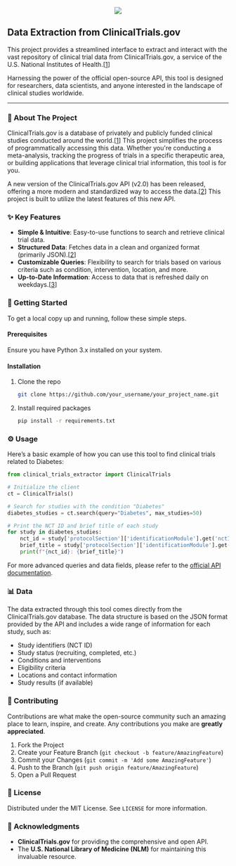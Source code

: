 

<p align="center">
  <img src="https://www.ctpop.org/sites/ctpop/files/2021-07/CT-200x200-logo.png" />

</p>

## Data Extraction from ClinicalTrials.gov

This project provides a streamlined interface to extract and interact with the vast repository of clinical trial data from ClinicalTrials.gov, a service of the U.S. National Institutes of Health.[[1](https://www.google.com/url?sa=E&q=https%3A%2F%2Fvertexaisearch.cloud.google.com%2Fgrounding-api-redirect%2FAUZIYQFCGZpk47cF73bNDyaEXuKiJ-IpmJEgR3szCIcy_2a3CM7bFZlGAJV9YE5dqfBag4vCrzMWl4amXkaTiMR480m_b17cszQ7s49JKRqHZOOXjhyxuLyKHPjS26F4QsxmUpSmIxLA-1NED6AzTw%3D%3D)]

Harnessing the power of the official open-source API, this tool is designed for researchers, data scientists, and anyone interested in the landscape of clinical studies worldwide.

---

### 🎯 About The Project

ClinicalTrials.gov is a database of privately and publicly funded clinical studies conducted around the world.[[1](https://www.google.com/url?sa=E&q=https%3A%2F%2Fvertexaisearch.cloud.google.com%2Fgrounding-api-redirect%2FAUZIYQFCGZpk47cF73bNDyaEXuKiJ-IpmJEgR3szCIcy_2a3CM7bFZlGAJV9YE5dqfBag4vCrzMWl4amXkaTiMR480m_b17cszQ7s49JKRqHZOOXjhyxuLyKHPjS26F4QsxmUpSmIxLA-1NED6AzTw%3D%3D)] This project simplifies the process of programmatically accessing this data. Whether you're conducting a meta-analysis, tracking the progress of trials in a specific therapeutic area, or building applications that leverage clinical trial information, this tool is for you.

A new version of the ClinicalTrials.gov API (v2.0) has been released, offering a more modern and standardized way to access the data.[[2](https://www.google.com/url?sa=E&q=https%3A%2F%2Fvertexaisearch.cloud.google.com%2Fgrounding-api-redirect%2FAUZIYQEyalRYkQQ9CCTOEuHkzsvrUOmCVw9SzSEJRYAlvYXZs38KCxr6wsKQLJ4hsspG-bthXO8rGPTm0xr7GSGabybGV8SgLH-Jq1IMsztj8qqitJpVGQhZeNXDQ6ruJjC7qdNfJll5JmHp5w1A8vmN7FyYMgyV9A0aV9bpOFqUwcDQ673E)] This project is built to utilize the latest features of this new API.

### ✨ Key Features

*   **Simple & Intuitive**: Easy-to-use functions to search and retrieve clinical trial data.
*   **Structured Data**: Fetches data in a clean and organized format (primarily JSON).[[2](https://www.google.com/url?sa=E&q=https%3A%2F%2Fvertexaisearch.cloud.google.com%2Fgrounding-api-redirect%2FAUZIYQEyalRYkQQ9CCTOEuHkzsvrUOmCVw9SzSEJRYAlvYXZs38KCxr6wsKQLJ4hsspG-bthXO8rGPTm0xr7GSGabybGV8SgLH-Jq1IMsztj8qqitJpVGQhZeNXDQ6ruJjC7qdNfJll5JmHp5w1A8vmN7FyYMgyV9A0aV9bpOFqUwcDQ673E)]
*   **Customizable Queries**: Flexibility to search for trials based on various criteria such as condition, intervention, location, and more.
*   **Up-to-Date Information**: Access to data that is refreshed daily on weekdays.[[3](https://www.google.com/url?sa=E&q=https%3A%2F%2Fvertexaisearch.cloud.google.com%2Fgrounding-api-redirect%2FAUZIYQFrsHT6B3dqkrsVWfmiePn_36hDHkZIKnqHDxsMAUn0CS0Y21Vm-qiX0KaCASp_PX91tLMBmxEMIh1NGSt969vm372q4_e7ztUFqZTNCY3gUMD8m3em37hy)]

### 🚀 Getting Started

To get a local copy up and running, follow these simple steps.

#### Prerequisites

Ensure you have Python 3.x installed on your system.

#### Installation

1.  Clone the repo
    ```sh
    git clone https://github.com/your_username/your_project_name.git
    ```
2.  Install required packages
    ```sh
    pip install -r requirements.txt
    ```

### ⚙️ Usage

Here’s a basic example of how you can use this tool to find clinical trials related to Diabetes:

```python
from clinical_trials_extractor import ClinicalTrials

# Initialize the client
ct = ClinicalTrials()

# Search for studies with the condition "Diabetes"
diabetes_studies = ct.search(query="Diabetes", max_studies=50)

# Print the NCT ID and brief title of each study
for study in diabetes_studies:
    nct_id = study['protocolSection']['identificationModule'].get('nctId', 'N/A')
    brief_title = study['protocolSection']['identificationModule'].get('briefTitle', 'N/A')
    print(f"{nct_id}: {brief_title}")

```

For more advanced queries and data fields, please refer to the [official API documentation](https://clinicaltrials.gov/api/v2/guides/getting-started).

### 📊 Data

The data extracted through this tool comes directly from the ClinicalTrials.gov database. The data structure is based on the JSON format provided by the API and includes a wide range of information for each study, such as:

*   Study identifiers (NCT ID)
*   Study status (recruiting, completed, etc.)
*   Conditions and interventions
*   Eligibility criteria
*   Locations and contact information
*   Study results (if available)

### 🤝 Contributing

Contributions are what make the open-source community such an amazing place to learn, inspire, and create. Any contributions you make are **greatly appreciated**.

1.  Fork the Project
2.  Create your Feature Branch (`git checkout -b feature/AmazingFeature`)
3.  Commit your Changes (`git commit -m 'Add some AmazingFeature'`)
4.  Push to the Branch (`git push origin feature/AmazingFeature`)
5.  Open a Pull Request

### 📄 License

Distributed under the MIT License. See `LICENSE` for more information.

### 🙏 Acknowledgments

*   **ClinicalTrials.gov** for providing the comprehensive and open API.
*   The **U.S. National Library of Medicine (NLM)** for maintaining this invaluable resource.
